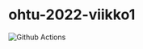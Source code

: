 # ohtu-2022-viikko1

![Github Actions](https://github.com/nameisxi/ohtu-2022-viikko1/workflows/CI/badge.svg)
